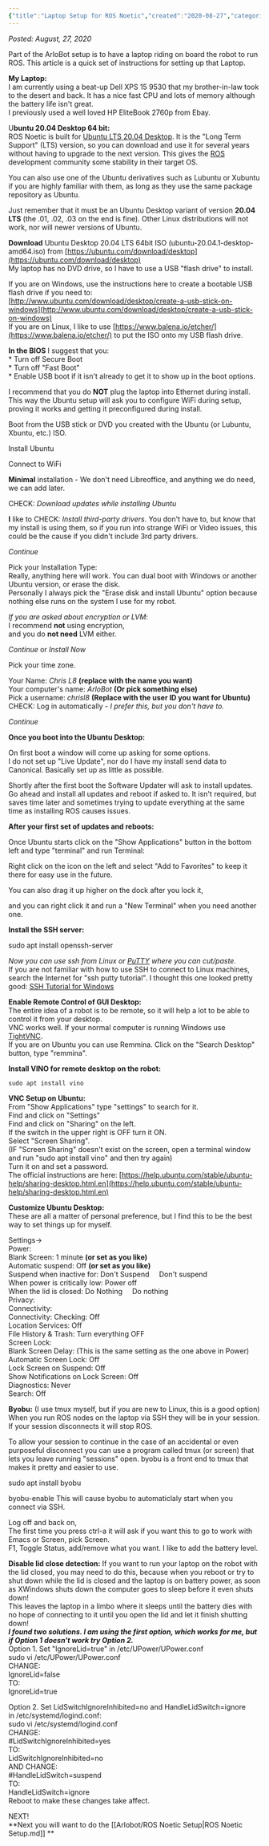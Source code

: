```yaml
---
{"title":"Laptop Setup for ROS Noetic","created":"2020-08-27","categories":["arlobot"],"authors":["hoopy"],"dg-publish":true,"permalink":"/arlobot/laptop-setup-for-ros-noetic/","dgPassFrontmatter":true}
---
```


*Posted: August, 27, 2020*

Part of the ArloBot setup is to have a laptop riding on board the robot to run ROS. This article is a quick set of instructions for setting up that Laptop.

**My Laptop:**  
I am currently using a beat-up Dell XPS 15 9530 that my brother-in-law took to the desert and back. It has a nice fast CPU and lots of memory although the battery life isn't great.  
I previously used a well loved HP EliteBook 2760p from Ebay.

U**buntu 20.04 Desktop 64 bit:**  
ROS Noetic is built for [Ubuntu LTS 20.04 Desktop](http://www.ubuntu.com/download/desktop). It is the "Long Term Support" (LTS) version, so you can download and use it for several years without having to upgrade to the next version. This gives the [ROS](http://www.ros.org/) development community some stability in their target OS.

You can also use one of the Ubuntu derivatives such as Lubuntu or Xubuntu if you are highly familiar with them, as long as they use the same package repository as Ubuntu.

Just remember that it must be an Ubuntu Desktop variant of version **20.04 LTS** (the .01, .02, .03 on the end is fine). Other Linux distributions will not work, nor will newer versions of Ubuntu.

**Download** Ubuntu Desktop 20.04 LTS 64bit ISO (ubuntu-20.04.1-desktop-amd64.iso) from [https://ubuntu.com/download/desktop](https://ubuntu.com/download/desktop)  
My laptop has no DVD drive, so I have to use a USB "flash drive" to install.

If you are on Windows, use the instructions here to create a bootable USB flash drive if you need to:  
[http://www.ubuntu.com/download/desktop/create-a-usb-stick-on-windows](http://www.ubuntu.com/download/desktop/create-a-usb-stick-on-windows)  
If you are on Linux, I like to use [https://www.balena.io/etcher/](https://www.balena.io/etcher/) to put the ISO onto my USB flash drive.

**In the BIOS** I suggest that you:  
\* Turn off Secure Boot  
\* Turn off "Fast Boot"  
\* Enable USB boot if it isn't already to get it to show up in the boot options.

I recommend that you do **NOT** plug the laptop into Ethernet during install. This way the Ubuntu setup will ask you to configure WiFi during setup, proving it works and getting it preconfigured during install.

Boot from the USB stick or DVD you created with the Ubuntu (or Lubuntu, Xbuntu, etc.) ISO.

Install Ubuntu

Connect to WiFi

**Minimal** installation - We don't need Libreoffice, and anything we do need, we can add later.

CHECK: _Download updates while installing_ _Ubuntu_

**I** like to CHECK: _Install third-party drivers_. You don't have to, but know that my install is using them, so if you run into strange WiFi or Video issues, this could be the cause if you didn't include 3rd party drivers.

_Continue_

Pick your Installation Type:  
Really, anything here will work. You can dual boot with Windows or another Ubuntu version, or erase the disk.  
Personally I always pick the "Erase disk and install Ubuntu" option because nothing else runs on the system I use for my robot.

_If you are asked about encryption or LVM_:  
I recommend **not** using encryption,  
and you do **not need** LVM either.

_Continue_ or _Install Now_

Pick your time zone.

Your Name: _Chris L8_ **(replace with the name you want)**  
Your computer's name: _ArloBot_ **(Or pick something else)**  
Pick a username: _chrisl8_ **(Replace with the user ID you want for Ubuntu)**  
CHECK: Log in automatically - _I prefer this, but you don't have to._

_Continue_

**Once you boot into the Ubuntu Desktop:**

On first boot a window will come up asking for some options.  
I do not set up "Live Update", nor do I have my install send data to Canonical. Basically set up as little as possible.

Shortly after the first boot the Software Updater will ask to install updates. Go ahead and install all updates and reboot if asked to. It isn't required, but saves time later and sometimes trying to update everything at the same time as installing ROS causes issues.

**After your first set of updates and reboots:**

Once Ubuntu starts click on the "Show Applications" button in the bottom left and type "terminal" and run Terminal:

Right click on the icon on the left and select "Add to Favorites" to keep it there for easy use in the future.

You can also drag it up higher on the dock after you lock it,

and you can right click it and run a "New Terminal" when you need another one.

**Install the SSH server:**

sudo apt install openssh-server

_Now you can use ssh from Linux or [PuTTY](http://www.chiark.greenend.org.uk/~sgtatham/putty/download.html) where you can cut/paste._  
If you are not familiar with how to use SSH to connect to Linux machines, search the Internet for "ssh putty tutorial". I thought this one looked pretty good: [SSH Tutorial for Windows](http://support.suso.com/supki/SSH_Tutorial_for_Windows)

**Enable Remote Control of GUI Desktop:**  
The entire idea of a robot is to be remote, so it will help a lot to be able to control it from your desktop.  
VNC works well. If your normal computer is running Windows use [TightVNC](http://www.tightvnc.com/).  
If you are on Ubuntu you can use Remmina. Click on the "Search Desktop" button, type "remmina".

**Install VINO for remote desktop on the robot:**

```
sudo apt install vino
```

**VNC Setup on Ubuntu:**  
From "Show Applications" type "settings" to search for it.  
Find and click on "Settings"  
Find and click on "Sharing" on the left.  
If the switch in the upper right is OFF turn it ON.  
Select "Screen Sharing".  
(IF "Screen Sharing" doesn't exist on the screen, open a terminal window and run "sudo apt install vino" and then try again)  
Turn it on and set a password.  
The official instructions are here: [https://help.ubuntu.com/stable/ubuntu-help/sharing-desktop.html.en](https://help.ubuntu.com/stable/ubuntu-help/sharing-desktop.html.en)

**Customize Ubuntu Desktop:**  
These are all a matter of personal preference, but I find this to be the best way to set things up for myself.

Settings->  
Power:  
Blank Screen: 1 minute **(or set as you like)**  
Automatic suspend: Off **(or set as you like)**  
Suspend when inactive for: Don't Suspend     Don't suspend  
When power is critically low: Power off  
When the lid is closed: Do Nothing     Do nothing  
Privacy:  
Connectivity:  
Connectivity: Checking: Off  
Location Services: Off  
File History & Trash: Turn everything OFF  
Screen Lock:  
Blank Screen Delay: (This is the same setting as the one above in Power)  
Automatic Screen Lock: Off  
Lock Screen on Suspend: Off  
Show Notifications on Lock Screen: Off  
Diagnostics: Never  
Search: Off

**Byobu:** (I use tmux myself, but if you are new to Linux, this is a good option)  
When you run ROS nodes on the laptop via SSH they will be in your session. If your session disconnects it will stop ROS.

To allow your session to continue in the case of an accidental or even purposeful disconnect you can use a program called tmux (or screen) that lets you leave running "sessions" open. byobu is a front end to tmux that makes it pretty and easier to use.

sudo apt install byobu

byobu-enable This will cause byobu to automaticlaly start when you connect via SSH.

Log off and back on,  
The first time you press ctrl-a it will ask if you want this to go to work with Emacs or Screen, pick Screen.  
F1, Toggle Status, add/remove what you want. I like to add the battery level.

**Disable lid close detection:** If you want to run your laptop on the robot with the lid closed, you may need to do this, because when you reboot or try to shut down while the lid is closed and the laptop is on battery power, as soon as XWindows shuts down the computer goes to sleep before it even shuts down!  
This leaves the laptop in a limbo where it sleeps until the battery dies with no hope of connecting to it until you open the lid and let it finish shutting down!  
**_I found two solutions. I am using the first option, which works for me, but if Option 1 doesn't work try Option 2._**  
Option 1. Set "IgnoreLid=true" in /etc/UPower/UPower.conf  
sudo vi /etc/UPower/UPower.conf  
CHANGE:  
IgnoreLid=false  
TO:  
IgnoreLid=true

Option 2. Set LidSwitchIgnoreInhibited=no and HandleLidSwitch=ignore in /etc/systemd/logind.conf:  
sudo vi /etc/systemd/logind.conf  
CHANGE:  
#LidSwitchIgnoreInhibited=yes  
TO:  
LidSwitchIgnoreInhibited=no  
AND CHANGE:  
#HandleLidSwitch=suspend  
TO:  
HandleLidSwitch=ignore  
Reboot to make these changes take affect.

NEXT!  
**Next you will want to do the [[Arlobot/ROS Noetic Setup\|ROS Noetic Setup.md]] **
